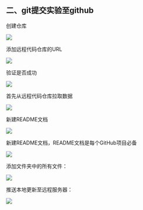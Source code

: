 ## 二、git提交实验至github

创建仓库

![](D:/git/Git/GIT/image/图片7.png)

添加远程代码仓库的URL

![](D:/git/Git/GIT/image/图片8.png)

验证是否成功

![](D:/git/Git/GIT/image/图片9.png)

首先从远程代码仓库拉取数据

![](D:/git/Git/GIT/image/图片10.png)

新建README文档

![](D:/git/Git/GIT/image/图片22.png)

新建README文档，README文档是每个GitHub项目必备

![](D:/git/Git/GIT/image/图片12.png)

添加文件夹中的所有文件：

![](D:/git/Git/GIT/image/图片23.png)

推送本地更新至远程服务器：

![](D:/git/Git/GIT/image/图片14.png)